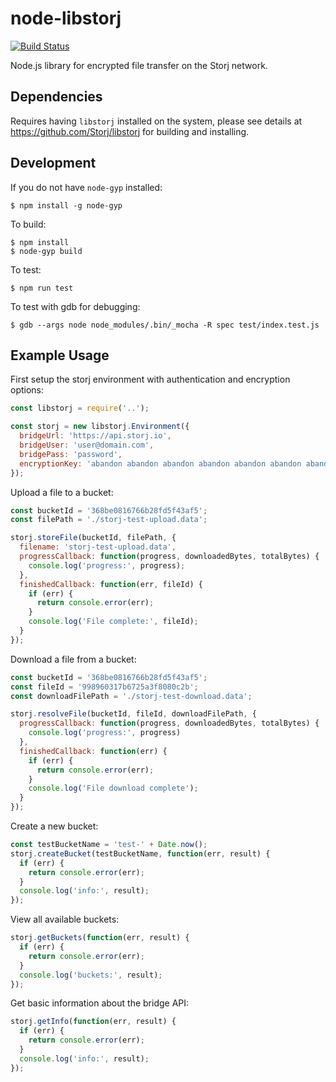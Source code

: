 # node-libstorj

[![Build Status](https://travis-ci.org/Storj/node-libstorj.svg?branch=master)](https://travis-ci.org/Storj/node-libstorj)

Node.js library for encrypted file transfer on the Storj network.

## Dependencies

Requires having `libstorj` installed on the system, please see details at https://github.com/Storj/libstorj for building and installing.

## Development

If you do not have `node-gyp` installed:

```
$ npm install -g node-gyp
```

To build:

```
$ npm install
$ node-gyp build
```

To test:

```
$ npm run test
```

To test with gdb for debugging:
```
$ gdb --args node node_modules/.bin/_mocha -R spec test/index.test.js
```

## Example Usage

First setup the storj environment with authentication and encryption options:

```js
const libstorj = require('..');

const storj = new libstorj.Environment({
  bridgeUrl: 'https://api.storj.io',
  bridgeUser: 'user@domain.com',
  bridgePass: 'password',
  encryptionKey: 'abandon abandon abandon abandon abandon abandon abandon abandon abandon abandon abandon about'
});
```

Upload a file to a bucket:
```js
const bucketId = '368be0816766b28fd5f43af5';
const filePath = './storj-test-upload.data';

storj.storeFile(bucketId, filePath, {
  filename: 'storj-test-upload.data',
  progressCallback: function(progress, downloadedBytes, totalBytes) {
    console.log('progress:', progress);
  },
  finishedCallback: function(err, fileId) {
    if (err) {
      return console.error(err);
    }
    console.log('File complete:', fileId);
  }
});

```

Download a file from a bucket:

```js
const bucketId = '368be0816766b28fd5f43af5';
const fileId = '998960317b6725a3f8080c2b';
const downloadFilePath = './storj-test-download.data';

storj.resolveFile(bucketId, fileId, downloadFilePath, {
  progressCallback: function(progress, downloadedBytes, totalBytes) {
    console.log('progress:', progress)
  },
  finishedCallback: function(err) {
    if (err) {
      return console.error(err);
    }
    console.log('File download complete');
  }
});
```

Create a new bucket:
```js
const testBucketName = 'test-' + Date.now();
storj.createBucket(testBucketName, function(err, result) {
  if (err) {
    return console.error(err);
  }
  console.log('info:', result);
});
```

View all available buckets:
```js
storj.getBuckets(function(err, result) {
  if (err) {
    return console.error(err);
  }
  console.log('buckets:', result);
});
```

Get basic information about the bridge API:
```js
storj.getInfo(function(err, result) {
  if (err) {
    return console.error(err);
  }
  console.log('info:', result);
});
```
